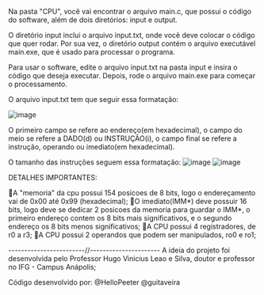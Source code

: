 Na pasta "CPU", você vai encontrar o arquivo main.c, que possui o código do software, além de dois diretórios: input e output.

O diretório input inclui o arquivo input.txt, onde você deve colocar o código que quer rodar. Por sua vez, o diretório output contém o arquivo executável main.exe, que é usado para processar o programa.

Para usar o software, edite o arquivo input.txt na pasta input e insira o código que deseja executar. Depois, rode o arquivo main.exe para começar o processamento.

O arquivo input.txt tem que seguir essa formatação:

![image](https://github.com/user-attachments/assets/8e4d4930-e9a1-465f-84e6-545815508245)

O primeiro campo se refere ao endereço(em hexadecimal), o campo do meio se refere a DADO(d) ou INSTRUÇÃO(i), o campo final se refere a instrução, operando ou imediato(em hexadecimal).

O tamanho das instruções seguem essa formatação:
![image](https://github.com/user-attachments/assets/921188e4-4226-4f82-abec-69fe839b91c1)
![image](https://github.com/user-attachments/assets/325bcf36-ec47-4a2b-9d0c-e44c1f131153)

DETALHES IMPORTANTES:

🔹A "memoria" da cpu possui 154 posicoes de 8 bits, logo o endereçamento vai de 0x00 até 0x99 (hexadecimal);
🔹O imediato(IMM*) deve possuir 16 bits, logo deve se dedicar 2 posicoes da memoria para guardar o IMM*, o primeiro endereço contem os 8 bits mais significativos, e o segundo endereço os 8 bits menos significativos;
🔹A CPU possui 4 registradores, de r0 a r3;
🔹A CPU possui 2 operandos que podem ser manipulados, ro0 e ro1;

------------------------//----------------------
A ideia do projeto foi desenvolvida pelo Professor Hugo Vinicius Leao e Silva, doutor e professor no IFG - Campus Anápolis;

Código desenvolvido por:
@HelloPeeter
@guitaveira
